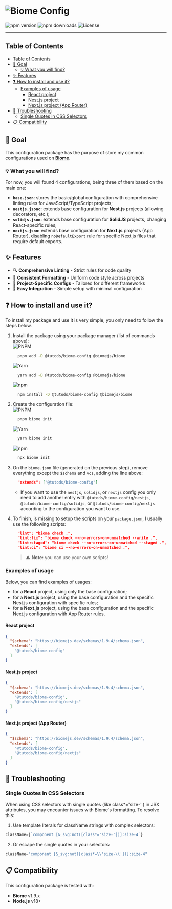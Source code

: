 <!-- omit from toc -->
# ![Biome Config](https://img.shields.io/badge/Biome-%40tutods%2Fbiome--config-60A5FA?logo=biome&logoSize=auto&style=for-the-badge)

![npm version](https://img.shields.io/npm/v/@tutods/biome-config?style=for-the-badge) ![npm downloads](https://img.shields.io/npm/dm/@tutods/biome-config?style=for-the-badge) ![License](https://img.shields.io/npm/l/@tutods/biome-config?style=for-the-badge)

---

## Table of Contents
- [Table of Contents](#table-of-contents)
- [📄 Goal](#-goal)
  - [💡️ What you will find?](#️-what-you-will-find)
- [✨ Features](#-features)
- [❓ How to install and use it?](#-how-to-install-and-use-it)
  - [Examples of usage](#examples-of-usage)
    - [React project](#react-project)
    - [Nest.js project](#nestjs-project)
    - [Next.js project (App Router)](#nextjs-project-app-router)
- [🔧 Troubleshooting](#-troubleshooting)
  - [Single Quotes in CSS Selectors](#single-quotes-in-css-selectors)
- [📋 Compatibility](#-compatibility)


## 📄 Goal

This configuration package has the purpose of store my common configurations used on **[Biome](https://biomejs.dev)**.

### 💡️ What you will find?

For now, you will found 4 configurations, being three of them based on the main one:

- **`base.json`**: stores the basic/global configuration with comprehensive linting rules for JavaScript/TypeScript projects;
- **`nestjs.jsonc`:** extends base configuration for **Nest.js** projects (allowing decorators, etc.);
- **`solidjs.json`:** extends base configuration for **SolidJS** projects, changing React-specific rules;
- **`nextjs.json`:** extends base configuration for **Next.js** projects (App Router), disabling `noDefaultExport` rule for specific Next.js files that require default exports.

## ✨ Features

- 🔍 **Comprehensive Linting** - Strict rules for code quality
- 🎨 **Consistent Formatting** - Uniform code style across projects
- 🧩 **Project-Specific Configs** - Tailored for different frameworks
- 🚀 **Easy Integration** - Simple setup with minimal configuration

## ❓ How to install and use it?

To install my package and use it is very simple, you only need to follow the steps below.


1. Install the package using your package manager (list of commands above): <br/>
   ![PNPM](https://img.shields.io/badge/PNPM-000?logo=pnpm&logoSize=auto&style=for-the-badge)
    ```bash
      pnpm add -D @tutods/biome-config @biomejs/biome
    ```
   ![Yarn](https://img.shields.io/badge/yarn-000?logo=yarn&logoSize=auto&style=for-the-badge)
    ```bash
      yarn add -D @tutods/biome-config @biomejs/biome
    ```
   ![npm](https://img.shields.io/badge/npm-000?logo=npm&logoSize=auto&style=for-the-badge)
    ```bash
      npm install -D @tutods/biome-config @biomejs/biome
    ```

1. Create the configuration file: <br/>
   ![PNPM](https://img.shields.io/badge/PNPM-000?logo=pnpm&logoSize=auto&style=for-the-badge)
    ```bash
      pnpm biome init
    ```
   ![Yarn](https://img.shields.io/badge/yarn-000?logo=yarn&logoSize=auto&style=for-the-badge)
    ```bash
      yarn biome init
    ```
   ![npm](https://img.shields.io/badge/npm-000?logo=npm&logoSize=auto&style=for-the-badge)
    ```bash
      npx biome init
    ```

1. On the `biome.json` file (generated on the previous step), remove everything except the `$schema` and `vcs`, adding
   the line above:
    ```json
      "extends": ["@tutods/biome-config"]
    ```
    - If you want to use the `nestjs`, `solidjs`, or `nextjs` config you only need to add another entry with
      `@tutods/biome-config/nestjs`, `@tutods/biome-config/solidjs`, or `@tutods/biome-config/nextjs` according to the configuration you want to use.

1. To finish, is missing to setup the scripts on your `package.json`, I usually use the following scripts:
    ```json
      "lint": "biome check .",
      "lint:fix": "biome check --no-errors-on-unmatched --write .",
      "lint:staged": "biome check --no-errors-on-unmatched --staged .",
      "lint:ci": "biome ci --no-errors-on-unmatched .",
    ```
   > ⚠️ **Note:** you can use your own scripts!

### Examples of usage

Below, you can find examples of usages:

- for a **React** project, using only the base configuration;
- for a **Nest.js** project, using the base configuration and the specific Nest.js configuration with specific rules;
- for a **Next.js** project, using the base configuration and the specific Next.js configuration with App Router rules.

#### React project

```json
{
  "$schema": "https://biomejs.dev/schemas/1.9.4/schema.json",
  "extends": [
    "@tutods/biome-config"
  ]
}
```

#### Nest.js project

```json
{
  "$schema": "https://biomejs.dev/schemas/1.9.4/schema.json",
  "extends": [
    "@tutods/biome-config",
    "@tutods/biome-config/nestjs"
  ]
}
```

#### Next.js project (App Router)

```json
{
  "$schema": "https://biomejs.dev/schemas/1.9.4/schema.json",
  "extends": [
    "@tutods/biome-config",
    "@tutods/biome-config/nextjs"
  ]
}
```

## 🔧 Troubleshooting
### Single Quotes in CSS Selectors

When using CSS selectors with single quotes (like class*='size-' ) in JSX attributes, you may encounter issues with Biome's formatting. To resolve this:

1. Use template literals for className strings with complex selectors:
```jsx
className={`component [&_svg:not([class*='size-'])]:size-4`}
```
2. Or escape the single quotes in your selectors:
```jsx
className="component [&_svg:not([class*=\\'size-\\'])]:size-4"
```

## 📋 Compatibility
This configuration package is tested with:

- **Biome** v1.9.x
- **Node.js** v18+